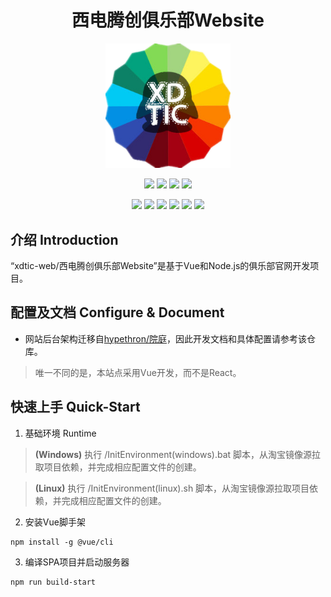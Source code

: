 <h1 align="center"> 西电腾创俱乐部Website </h1>
<p align="center">
	<img src="/.github/logo.png" width="200px"/>
</p>

<p align="center">
	<a href="https://github.com/WhiteRobe/xdtic-web/blob/master/LICENSE"><img src="https://img.shields.io/github/license/mashape/apistatus.svg?maxAge=2592000"/></a>
	<img src="https://img.shields.io/github/repo-size/WhiteRobe/xdtic-web.svg"/>
	<img src="https://img.shields.io/github/last-commit/WhiteRobe/xdtic-web.svg"/>
	<a href="http://hits.dwyl.io/WhiteRobe/xdtic-web"><img src="http://hits.dwyl.io/WhiteRobe/xdtic-web.svg"/></a>
</p>
<p align="center">
	<img src="https://img.shields.io/badge/Node.js-10-green.svg?logo=node.js&style=flat-square"/>
	<img src="https://img.shields.io/badge/Vue-2-green.svg?logo=vue.js&style=flat-square"/>
	<img src="https://img.shields.io/badge/Redis-5.0-red.svg?logo=redis&style=flat-square"/>
	<img src="https://img.shields.io/badge/Babel-v7-yellow.svg?logo=babel&style=flat-square"/>
	<img src="https://img.shields.io/badge/koa-2.7-black.svg"/>
	<img src="https://img.shields.io/badge/javascript-ES6-blue.svg"/>
</p>

## 介绍 Introduction

“xdtic-web/西电腾创俱乐部Website”是基于Vue和Node.js的俱乐部官网开发项目。

## 配置及文档 Configure & Document

- 网站后台架构迁移自[hypethron/院庭](https://github.com/WhiteRobe/hypethron)，因此开发文档和具体配置请参考该仓库。

> 唯一不同的是，本站点采用Vue开发，而不是React。

## 快速上手 Quick-Start

1. 基础环境 Runtime

>**(Windows)** 执行 /InitEnvironment(windows).bat 脚本，从淘宝镜像源拉取项目依赖，并完成相应配置文件的创建。

>**(Linux)** 执行 /InitEnvironment(linux).sh 脚本，从淘宝镜像源拉取项目依赖，并完成相应配置文件的创建。

2. 安装Vue脚手架

```
npm install -g @vue/cli
```

3. 编译SPA项目并启动服务器

```
npm run build-start
```
